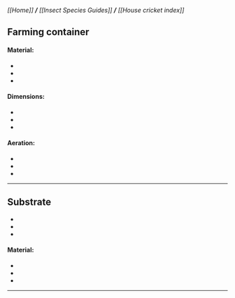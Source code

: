 _[[Home]] **/** [[Insect Species Guides]] **/** [[House cricket index]]_

##  **Farming container**



####  Material:
-
-
-

#### Dimensions: 
-
-
-

#### Aeration:
-
-
-
***

## **Substrate**
-
-
-

#### Material:
-
-
-
***



